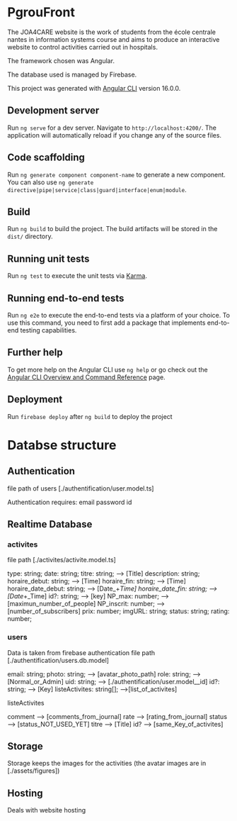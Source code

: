 # PgrouFront

The JOA4CARE website is the work of students from the école centrale nantes in information systems course and aims to produce an interactive website to control activities carried out in hospitals.

The framework chosen was Angular.

The database used is managed by Firebase.

This project was generated with [Angular CLI](https://github.com/angular/angular-cli) version 16.0.0.

## Development server

Run `ng serve` for a dev server. Navigate to `http://localhost:4200/`. The application will automatically reload if you change any of the source files.

## Code scaffolding

Run `ng generate component component-name` to generate a new component. You can also use `ng generate directive|pipe|service|class|guard|interface|enum|module`.

## Build

Run `ng build` to build the project. The build artifacts will be stored in the `dist/` directory.

## Running unit tests

Run `ng test` to execute the unit tests via [Karma](https://karma-runner.github.io).

## Running end-to-end tests

Run `ng e2e` to execute the end-to-end tests via a platform of your choice. To use this command, you need to first add a package that implements end-to-end testing capabilities.

## Further help

To get more help on the Angular CLI use `ng help` or go check out the [Angular CLI Overview and Command Reference](https://angular.io/cli) page.

## Deployment

Run `firebase deploy` after `ng build` to deploy the project

# Databse structure

## Authentication

file path of users [./authentification/user.model.ts]

Authentication requires:
email
password
id

## Realtime Database

### activites

 file path [./activites/activite.model.ts]


  type: string;
  date: string;
  titre: string; --> [Title]
  description: string;
  horaire_debut: string; --> [Time]
  horaire_fin: string;   --> [Time]
  horaire_date_debut: string; -->  [Date_+_Time]
  horaire_date_fin: string;   -->  [Date_+_Time]
  id?: string;  -->  [key]
  NP_max: number; --> [maximun_number_of_people]
  NP_inscrit: number; --> [number_of_subscribers]
  prix: number;
  imgURL: string;
  status: string;
  rating: number;

### users

Data is taken from firebase authentication
file path [./authentification/users.db.model]

  email: string;
  photo: string; --> [avatar_photo_path]
  role: string; --> [Normal_or_Admin]
  uid: string; --> [./authentification/user.model__id]
  id?: string; --> [Key]
  listeActivites: string[]; -->[list_of_activites]

listeActivites

comment --> [comments_from_journal]
rate --> [rating_from_journal]
status --> [status_NOT_USED_YET]
titre --> [Title]
id? --> [same_Key_of_activites]

## Storage

Storage keeps the images for the activities (the avatar images are in [./assets/figures])

## Hosting

Deals with website hosting

